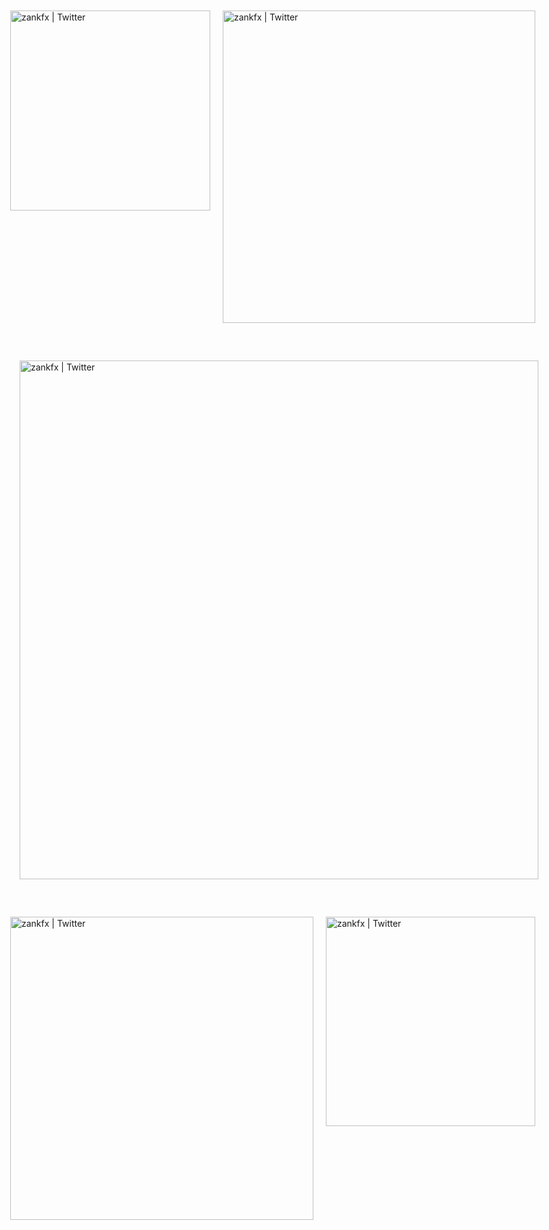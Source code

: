 <p style="align:center">

<span style="display:flex;justify-content:center" class="row">
<a target="_blank" href="http://svuag.com/">
	<img align="center;" style="margin: 20px 0;" alt="zankfx | Twitter" width="320" src="https://github.com/zk-g/zk-g/blob/master/images/png/svuag.png?raw=true" />
</a>
<a target="_blank" href="http://bitrack.io/">
	<img align="center;" style="margin: 20px 20px;" alt="zankfx | Twitter" width="500" src="https://github.com/zk-g/zk-g/blob/master/images/png/bitrack.png?raw=true" />
</a>
</span>

<span style="display:flex;justify-content:center; margin-top: 20px;" class="row">
<a target="_blank" href="http://warpify.io/">
	<img align="center" style="margin: 20px 0;" alt="zankfx | Twitter" width="830" src="https://github.com/zk-g/zk-g/blob/master/images/png/warpify.png?raw=true" />
</a>
</span>

<span style="display:flex;justify-content:center; margin-top: 20px;" class="row">
<img align="center;" style="margin: 20px 0;" alt="zankfx | Twitter" width="485" src="https://github.com/zk-g/zk-g/blob/master/images/png/todoist.png?raw=true" />
<img align="center;" style="margin: 20px 20px;" alt="zankfx | Twitter" width="335" src="https://github.com/zk-g/zk-g/blob/master/images/png/featuredphoto.png?raw=true" />
</span>

</p>
